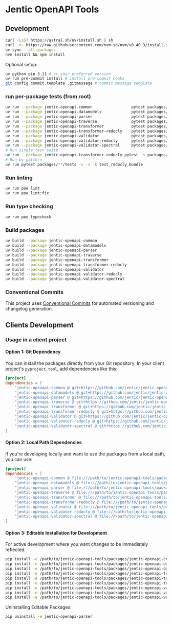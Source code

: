 # Jentic OpenAPI Tools


## Development

```bash
curl -LsSf https://astral.sh/uv/install.sh | sh
curl -o- https://raw.githubusercontent.com/nvm-sh/nvm/v0.40.3/install.sh | bash
uv sync --all-packages
nvm install && npm install
```

Optional setup:
```bash
uv python pin 3.11 # or your preferred version
uv run pre-commit install # install pre-commit hooks
git config commit.template .gitmessage # commit message template
```


### run per-package tests (from root)

```bash
uv run --package jentic-openapi-common                 pytest packages/jentic-openapi-common/tests -q
uv run --package jentic-openapi-datamodels             pytest packages/jentic-openapi-datamodels/tests -q
uv run --package jentic-openapi-parser                 pytest packages/jentic-openapi-parser/tests -q
uv run --package jentic-openapi-traverse               pytest packages/jentic-openapi-traverse/tests -q
uv run --package jentic-openapi-transformer            pytest packages/jentic-openapi-transformer/tests -q
uv run --package jentic-openapi-transformer-redocly    pytest packages/jentic-openapi-transformer-redocly/tests -q
uv run --package jentic-openapi-validator              pytest packages/jentic-openapi-validator/tests -q
uv run --package jentic-openapi-validator-redocly      pytest packages/jentic-openapi-validator-redocly/tests -q
uv run --package jentic-openapi-validator-spectral     pytest packages/jentic-openapi-validator-spectral/tests -q
# Run single test suite
uv run --package jentic-openapi-transformer-redocly pytest -s packages/jentic-openapi-transformer-redocly/tests/test_redocly_bundle.py::TestRedoclyBundlerIntegration
# Run by pattern
uv run pytest packages/**/tests -s -v -k test_redocly_bundle
```

### Run linting

```bash
uv run poe lint
uv run poe lint:fix
```

### Run type checking

```bash
uv run poe typecheck
```

### Build packages

```bash
uv build --package jentic-openapi-common
uv build --package jentic-openapi-datamodels
uv build --package jentic-openapi-parser
uv build --package jentic-openapi-traverse
uv build --package jentic-openapi-transformer
uv build --package jentic-openapi-transformer-redocly
uv build --package jentic-openapi-validator
uv build --package jentic-openapi-validator-redocly
uv build --package jentic-openapi-validator-spectral
```

### Conventional Commits

This project uses [Conventional Commits](https://www.conventionalcommits.org/) for automated versioning and changelog generation.


## Clients Development

### Usage in a client project

#### Option 1: Git Dependency

You can install the packages directly from your Git repository. In your client project's `pyproject.toml`, add dependencies like this:

```toml
[project]
dependencies = [
    "jentic-openapi-common @ git+https://github.com/jentic/jentic-openapi-tools.git#subdirectory=packages/jentic-openapi-common",
    "jentic-openapi-datamodels @ git+https://github.com/jentic/jentic-openapi-tools.git#subdirectory=packages/jentic-openapi-datamodels",
    "jentic-openapi-parser @ git+https://github.com/jentic/jentic-openapi-tools.git#subdirectory=packages/jentic-openapi-parser",
    "jentic-openapi-traverse @ git+https://github.com/jentic/jentic-openapi-tools.git#subdirectory=packages/jentic-openapi-traverse",
    "jentic-openapi-transformer @ git+https://github.com/jentic/jentic-openapi-tools.git#subdirectory=packages/jentic-openapi-transformer",
    "jentic-openapi-transformer-redocly @ git+https://github.com/jentic/jentic-openapi-tools.git#subdirectory=packages/jentic-openapi-transformer-redocly",
    "jentic-openapi-validator @ git+https://github.com/jentic/jentic-openapi-tools.git#subdirectory=packages/jentic-openapi-validator",
    "jentic-openapi-validator-redocly @ git+https://github.com/jentic/jentic-openapi-tools.git#subdirectory=packages/jentic-openapi-validator-redocly",
    "jentic-openapi-validator-spectral @ git+https://github.com/jentic/jentic-openapi-tools.git#subdirectory=packages/jentic-openapi-validator-spectral",
]
```

#### Option 2: Local Path Dependencies

If you're developing locally and want to use the packages from a local path, you can use:

```toml
[project]
dependencies = [
    "jentic-openapi-common @ file:///path/to/jentic-openapi-tools/packages/jentic-openapi-common",
    "jentic-openapi-datamodels @ file:///path/to/jentic-openapi-tools/packages/jentic-openapi-datamodels",
    "jentic-openapi-parser @ file:///path/to/jentic-openapi-tools/packages/jentic-openapi-parser",
    "jentic-openapi-traverse @ file:///path/to/jentic-openapi-tools/packages/jentic-openapi-traverse",
    "jentic-openapi-transformer @ file:///path/to/jentic-openapi-tools/packages/jentic-openapi-transformer",
    "jentic-openapi-transformer-redocly @ file:///path/to/jentic-openapi-tools/packages/jentic-openapi-transformer-redocly",
    "jentic-openapi-validator @ file:///path/to/jentic-openapi-tools/packages/jentic-openapi-validator",
    "jentic-openapi-validator-redocly @ file:///path/to/jentic-openapi-tools/packages/jentic-openapi-validator-redocly",
    "jentic-openapi-validator-spectral @ file:///path/to/jentic-openapi-tools/packages/jentic-openapi-validator-spectral",
]
```

#### Option 3: Editable Installation for Development

For active development where you want changes to be immediately reflected:

```bash
pip install -e /path/to/jentic-openapi-tools/packages/jentic-openapi-common
pip install -e /path/to/jentic-openapi-tools/packages/jentic-openapi-datamodels
pip install -e /path/to/jentic-openapi-tools/packages/jentic-openapi-parser
pip install -e /path/to/jentic-openapi-tools/packages/jentic-openapi-traverse
pip install -e /path/to/jentic-openapi-tools/packages/jentic-openapi-transformer
pip install -e /path/to/jentic-openapi-tools/packages/jentic-openapi-transformer-redocly
pip install -e /path/to/jentic-openapi-tools/packages/jentic-openapi-validator
pip install -e /path/to/jentic-openapi-tools/packages/jentic-openapi-validator-redocly
pip install -e /path/to/jentic-openapi-tools/packages/jentic-openapi-validator-spectral
```

Uninstalling Editable Packages:
```bash
pip uninstall -e jentic-openapi-parser
```
